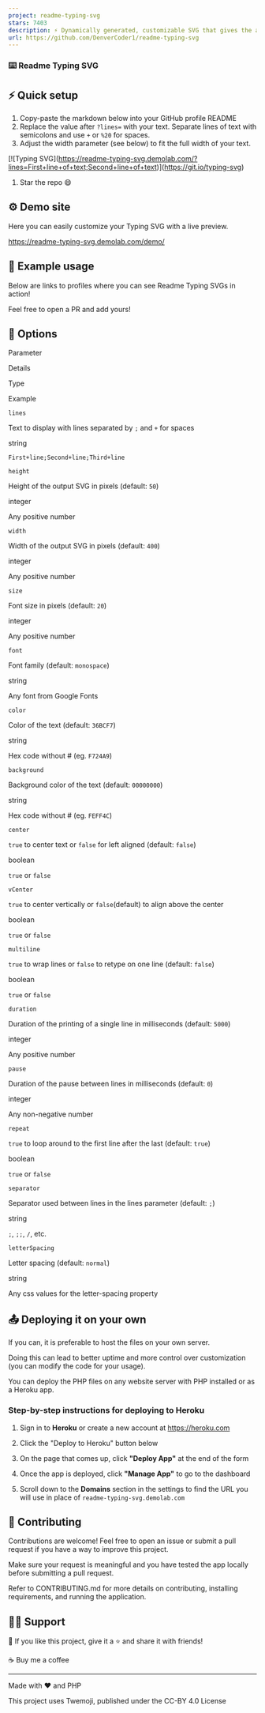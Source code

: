 ```yaml
---
project: readme-typing-svg
stars: 7403
description: ⚡ Dynamically generated, customizable SVG that gives the appearance of typing and deleting text for use on your profile page, repositories, or website.
url: https://github.com/DenverCoder1/readme-typing-svg
---
```


### ⌨️ Readme Typing SVG

⚡ Quick setup
-------------

1.  Copy-paste the markdown below into your GitHub profile README
2.  Replace the value after `?lines=` with your text. Separate lines of text with semicolons and use `+` or `%20` for spaces.
3.  Adjust the width parameter (see below) to fit the full width of your text.

\[!\[Typing SVG\](https://readme-typing-svg.demolab.com/?lines=First+line+of+text;Second+line+of+text)\](https://git.io/typing-svg)

1.  Star the repo 😄

⚙ Demo site
-----------

Here you can easily customize your Typing SVG with a live preview.

https://readme-typing-svg.demolab.com/demo/

🚀 Example usage
----------------

Below are links to profiles where you can see Readme Typing SVGs in action!

Feel free to open a PR and add yours!

🔧 Options
----------

Parameter

Details

Type

Example

`lines`

Text to display with lines separated by `;` and `+` for spaces

string

`First+line;Second+line;Third+line`

`height`

Height of the output SVG in pixels (default: `50`)

integer

Any positive number

`width`

Width of the output SVG in pixels (default: `400`)

integer

Any positive number

`size`

Font size in pixels (default: `20`)

integer

Any positive number

`font`

Font family (default: `monospace`)

string

Any font from Google Fonts

`color`

Color of the text (default: `36BCF7`)

string

Hex code without # (eg. `F724A9`)

`background`

Background color of the text (default: `00000000`)

string

Hex code without # (eg. `FEFF4C`)

`center`

`true` to center text or `false` for left aligned (default: `false`)

boolean

`true` or `false`

`vCenter`

`true` to center vertically or `false`(default) to align above the center

boolean

`true` or `false`

`multiline`

`true` to wrap lines or `false` to retype on one line (default: `false`)

boolean

`true` or `false`

`duration`

Duration of the printing of a single line in milliseconds (default: `5000`)

integer

Any positive number

`pause`

Duration of the pause between lines in milliseconds (default: `0`)

integer

Any non-negative number

`repeat`

`true` to loop around to the first line after the last (default: `true`)

boolean

`true` or `false`

`separator`

Separator used between lines in the lines parameter (default: `;`)

string

`;`, `;;`, `/`, etc.

`letterSpacing`

Letter spacing (default: `normal`)

string

Any css values for the letter-spacing property

📤 Deploying it on your own
---------------------------

If you can, it is preferable to host the files on your own server.

Doing this can lead to better uptime and more control over customization (you can modify the code for your usage).

You can deploy the PHP files on any website server with PHP installed or as a Heroku app.

### Step-by-step instructions for deploying to Heroku

1.  Sign in to **Heroku** or create a new account at https://heroku.com
2.  Click the "Deploy to Heroku" button below

1.  On the page that comes up, click **"Deploy App"** at the end of the form
2.  Once the app is deployed, click **"Manage App"** to go to the dashboard
3.  Scroll down to the **Domains** section in the settings to find the URL you will use in place of `readme-typing-svg.demolab.com`

🤗 Contributing
---------------

Contributions are welcome! Feel free to open an issue or submit a pull request if you have a way to improve this project.

Make sure your request is meaningful and you have tested the app locally before submitting a pull request.

Refer to CONTRIBUTING.md for more details on contributing, installing requirements, and running the application.

🙋‍♂️ Support
-------------

💙 If you like this project, give it a ⭐ and share it with friends!

☕ Buy me a coffee

* * *

Made with ❤️ and PHP

This project uses Twemoji, published under the CC-BY 4.0 License
